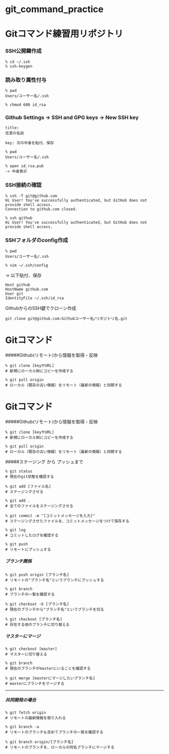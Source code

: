 # git_command_practice

# Gitコマンド練習用リポジトリ

### SSH公開鍵作成

```
% cd ~/.ssh
% ssh-keygen
```

### 読み取り属性付与

```
% pwd
Users/ユーザー名/.ssh

% chmod 600 id_rsa
```

### Github Settings -> SSH and GPG keys -> New SSH key

```
title:
任意の名前

key: 次の中身を貼付、保存
```
```
% pwd
Users/ユーザー名/.ssh

% open id_rsa.pub
-> 中身表示
```

### SSH接続の確認

```
% ssh -T git@github.com
Hi User! You've successfully authenticated, but GitHub does not provide shell access.
Connection to github.com closed.

% ssh github
Hi User! You've successfully authenticated, but GitHub does not provide shell access.
```

### SSHフォルダのconfig作成

```
% pwd
Users/ユーザー名/.ssh

% vim ~/.ssh/config
```

-> 以下貼付、保存

```
Host github
HostName github.com
User git
IdentityFile ~/.ssh/id_rsa
```

GithubからのSSH鍵でクローン作成

```
git clone git@github.com:Githubユーザー名/リポジトリ名.git
```

# Gitコマンド

#####Github(リモート)から情報を取得・反映

```
% git clone [keyやURL]
# 新規にローカル側にコピーを作成する
```

```
% git pull origin
# ローカル（既存の古い情報）をリモート（最新の情報）と同期する
```
# Gitコマンド

#####Github(リモート)から情報を取得・反映

```
% git clone [keyやURL]
# 新規にローカル側にコピーを作成する
```

```
% git pull origin
# ローカル（既存の古い情報）をリモート（最新の情報）と同期する
```

#####ステージング から プッシュまで

```
% git status
# 現在のgit状態を確認する
```

```
% git add [ファイル名]
# ステージングさせる
```

```
% git add .
# 全てのファイルをステージングさせる
```

```
% git commit -m "[コミットメッセージを入力]"
# ステージングさせたファイルを、コミットメッセージをつけて保存する
```

```
% git log
# コミットしたログを確認する
```

```
% git push
# リモートにプッシュする
```
##### ブランチ関係

```
% git push origin [ブランチ名]
# リモートの"ブランチ名"というブランチにプッシュする
```

```
% git branch
# ブランチの一覧を確認する
```

```
% git checkout -b [ブランチ名]
# 現在のブランチから"ブランチ名"というブランチを切る
```

```
% git checkout [ブランチ名]
# 存在する他のブランチに切り替える
```

##### マスターにマージ

```
% git checkout [master]
# マスターに切り替える

% git branch
# 現在のブランチがmasterにいることを確認する

% git merge [masterにマージしたいブランチ名]
# masterにブランチをマージする
```

--------

##### 共同開発の場合

```
% git fetch origin
# リモートの最新情報を取り入れる
```

```
% git branch -a
# リモートのブランチも含めてブランチの一覧を確認する
```

```
% git branch origin/[ブランチ名]
# リモートのブランチを、ローカルの同名ブランチにマージする
```

